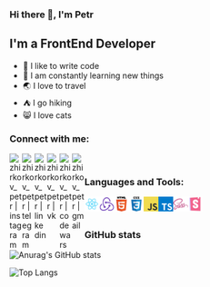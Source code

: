 ### Hi there 👋, I'm Petr


## I'm a FrontEnd Developer
 - 💪 I like to write code
 - 🥅 I am constantly learning new things
 - 🌏 I love to travel
 - ⛺ I go hiking
 - 😸 I love cats

### Connect with me:
[<img align='left' alt='zhirkov_petr | instagram' width='22px' src='https://cdn.jsdelivr.net/npm/simple-icons@v3/icons/instagram.svg' />][instagram]
[<img align='left' alt='zhirkov_petr | telegram' width='22px' src='https://cdn.jsdelivr.net/npm/simple-icons@v3/icons/telegram.svg' />][telegram]
[<img align='left' alt='zhirkov_petr | linkedin' width='22px' src='https://cdn.jsdelivr.net/npm/simple-icons@v3/icons/linkedin.svg' />][linkedin]
[<img align='left' alt='zhirkov_petr | vk' width='22px' src='https://cdn.jsdelivr.net/npm/simple-icons@v3/icons/vk.svg' />][vk]
[<img align='left' alt='zhirkov_petr | codewars' width='22px' src='https://cdn.jsdelivr.net/npm/simple-icons@v3/icons/codewars.svg' />][codewars]
[<img align='left' alt='zhirkov_petr | gmail' width='22px' src='https://cdn.jsdelivr.net/npm/simple-icons@v3/icons/gmail.svg' />][gmail]

<br />

### Languages and Tools:

<img align='left' alt='React' width='26px' src='https://raw.githubusercontent.com/github/explore/80688e429a7d4ef2fca1e82350fe8e3517d3494d/topics/react/react.png' />
<img align='left' alt='Redux' width='26px' src='https://raw.githubusercontent.com/github/explore/80688e429a7d4ef2fca1e82350fe8e3517d3494d/topics/redux/redux.png' />
<img align='left' alt='HTML5' width='26px' src='https://raw.githubusercontent.com/github/explore/80688e429a7d4ef2fca1e82350fe8e3517d3494d/topics/html/html.png' />
<img align='left' alt='CSS3' width='26px' src='https://raw.githubusercontent.com/github/explore/80688e429a7d4ef2fca1e82350fe8e3517d3494d/topics/css/css.png' />
<img align='left' alt='Java Script' width='26px' src='https://raw.githubusercontent.com/github/explore/80688e429a7d4ef2fca1e82350fe8e3517d3494d/topics/javascript/javascript.png' />
<img align='left' alt='Type Script' width='26px' src='https://raw.githubusercontent.com/github/explore/80688e429a7d4ef2fca1e82350fe8e3517d3494d/topics/typescript/typescript.png' />
<img align='left' alt='Sass' width='26px' src='https://raw.githubusercontent.com/github/explore/80688e429a7d4ef2fca1e82350fe8e3517d3494d/topics/sass/sass.png' />
<img align='left' alt='Story Book' width='26px' src='https://raw.githubusercontent.com/github/explore/80688e429a7d4ef2fca1e82350fe8e3517d3494d/topics/storybook/storybook.png' />

<br />
<br />

[instagram]: https://www.instagram.com/zhirkov_petr/
[telegram]: https://t.me/zhirkovpetr
[linkedin]: https://www.linkedin.com/in/zhirkovpetr/
[vk]: https://vk.com/zhirkov_petr
[codewars]: https://www.codewars.com/users/zhirkov_petr
[gmail]: mailto:zhirkovpetr95@gmail.com

### GitHub stats
![Anurag's GitHub stats](https://github-readme-stats.vercel.app/api?username=zhirkovpetr&hide=stars,contribs&show_icons=true&theme=dracula)

![Top Langs](https://github-readme-stats.vercel.app/api/top-langs/?username=zhirkovpetr&layout=compact)
